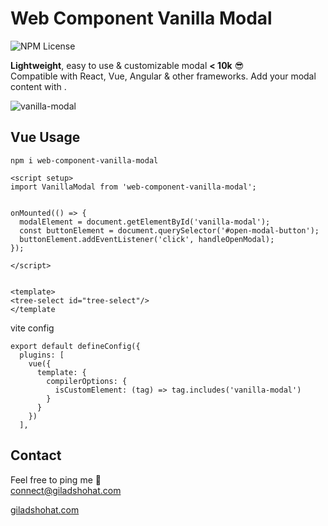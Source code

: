 # Web Component Vanilla Modal

![NPM License](https://img.shields.io/npm/l/web-component-vanilla-modal)

**Lightweight**, easy to use & customizable modal **< 10k** 😎 <br>
Compatible with React, Vue, Angular & other frameworks.
Add your modal content with <slot>. 

![vanilla-modal](https://github.com/gshohat/web-component-vanilla-modal/assets/91323932/6b29f14e-2790-4ad9-b431-253e8ef54767)

## Vue Usage

`npm i web-component-vanilla-modal`

```
<script setup>
import VanillaModal from 'web-component-vanilla-modal';


onMounted(() => {
  modalElement = document.getElementById('vanilla-modal');
  const buttonElement = document.querySelector('#open-modal-button');
  buttonElement.addEventListener('click', handleOpenModal);
});

</script>


<template>
<tree-select id="tree-select"/>
</template
```

vite config
```
export default defineConfig({
  plugins: [
    vue({
      template: {
        compilerOptions: {
          isCustomElement: (tag) => tag.includes('vanilla-modal')
        }
      }
    })
  ],
```

## Contact
Feel free to ping me 💫
<br>
connect@giladshohat.com

[giladshohat.com](https://giladshohat.com)

